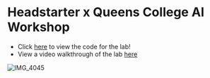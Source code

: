 # Headstarter x Queens College AI Workshop
- Click [here](https://colab.research.google.com/github/team-headstart/QC-Lab/blob/main/Headstarter_QC_AI_Lab.ipynb) to view the code for the lab!
- View a video walkthrough of the lab [here](https://www.loom.com/share/d1b1cbd70d574749a8820f1644400b35)

![IMG_4045](https://github.com/team-headstart/QC-Lab/assets/43652410/42ec0960-fbc9-4ff1-b479-b4cd3ff426c1)

